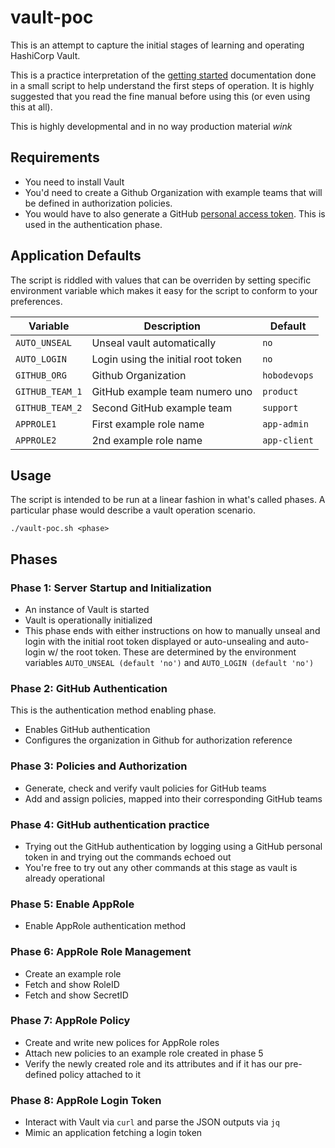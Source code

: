 # vault-poc
This is an attempt to capture the initial stages of learning and
operating HashiCorp Vault.

This is a practice interpretation of the [getting
started](https://www.vaultproject.io/intro/getting-started/install.html)
documentation done in a small script to help understand the first steps of
operation. It is highly suggested that you read the fine manual before
using this (or even using this at all).

This is highly developmental and in no way production material *wink*

Requirements
------------
- You need to install Vault
- You'd need to create a Github Organization with example
  teams that will be defined in authorization policies.
- You would have to also generate a GitHub [personal access
  token](https://help.github.com/articles/creating-a-personal-access-token-for-the-command-line).
  This is used in the authentication phase.

Application Defaults
--------------------
The script is riddled with values that can be overriden by setting
specific environment variable which makes it easy for the script to
conform to your preferences.

|Variable|Description|Default|
|--------|-----------|-------|
|`AUTO_UNSEAL`|Unseal vault automatically|`no`|
|`AUTO_LOGIN`|Login using the initial root token|`no`|
|`GITHUB_ORG`|Github Organization|`hobodevops`|
|`GITHUB_TEAM_1`|GitHub example team numero uno|`product`|
|`GITHUB_TEAM_2`|Second GitHub example team|`support`|
|`APPROLE1`|First example role name|`app-admin`|
|`APPROLE2`|2nd example role name|`app-client`|

Usage
-----
The script is intended to be run at a linear fashion in what's called
phases. A particular phase would describe a vault operation scenario.

```
./vault-poc.sh <phase>
```

Phases
------

### Phase 1: Server Startup and Initialization
- An instance of Vault is started
- Vault is operationally initialized
- This phase ends with either instructions on how to manually unseal
  and  login with the initial root token displayed or auto-unsealing
  and auto-login w/ the root token. These are determined by the
  environment variables `AUTO_UNSEAL (default 'no')` and `AUTO_LOGIN
  (default 'no')`

### Phase 2: GitHub Authentication
This is the authentication method enabling phase.
- Enables GitHub authentication
- Configures the organization in Github for authorization reference

### Phase 3: Policies and Authorization
- Generate, check and verify vault policies
  for GitHub teams
- Add and assign policies, mapped into
  their corresponding GitHub teams

### Phase 4: GitHub authentication practice
- Trying out the GitHub authentication by logging using a GitHub
  personal token in and trying out the commands echoed out
- You're free to try out any other commands at this stage as vault is
  already operational

### Phase 5: Enable AppRole
- Enable AppRole authentication method

### Phase 6: AppRole Role Management
- Create an example role
- Fetch and show RoleID
- Fetch and show SecretID

### Phase 7:  AppRole Policy
- Create and write new polices for AppRole roles
- Attach new policies to an example role created in phase 5
- Verify the newly created role and its attributes and if it has our pre-defined policy attached to it

### Phase 8:  AppRole Login Token
- Interact with Vault via `curl` and parse the JSON outputs via `jq`
- Mimic an application fetching a login token

